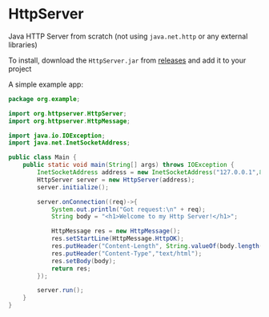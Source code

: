 # HttpServer

Java HTTP Server from scratch (not using `java.net.http` or any external libraries)

To install, download the `HttpServer.jar` from [releases](https://github.com/g-jensen/HttpServer/releases/tag/v1.0.0) and add it to your project

A simple example app:
```java
package org.example;

import org.httpserver.HttpServer;
import org.httpserver.HttpMessage;

import java.io.IOException;
import java.net.InetSocketAddress;

public class Main {
    public static void main(String[] args) throws IOException {
        InetSocketAddress address = new InetSocketAddress("127.0.0.1",8081);
        HttpServer server = new HttpServer(address);
        server.initialize();

        server.onConnection((req)->{
            System.out.println("Got request:\n" + req);
            String body = "<h1>Welcome to my Http Server!</h1>";

            HttpMessage res = new HttpMessage();
            res.setStartLine(HttpMessage.HttpOK);
            res.putHeader("Content-Length", String.valueOf(body.length()));
            res.putHeader("Content-Type","text/html");
            res.setBody(body);
            return res;
        });

        server.run();
    }
}
```
